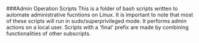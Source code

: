 ###Admin Operation Scripts
This is a folder of bash scripts written to automate administrative fucntions on Linux. It is important to note that most of these scripts will run in sudo/superprivileged mode. It performs admin actions on a local user. 
Scripts with a 'final' prefix are made by combining functionalities of other subscripts.   
